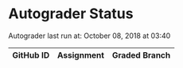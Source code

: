 # Autograder Status
Autograder last run at: October 08, 2018 at 03:40

| GitHub ID | Assignment | Graded Branch |
|-----------|------------|---------------|
